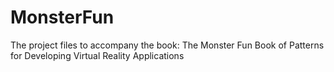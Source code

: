 # MonsterFun

The project files to accompany the book: The Monster Fun Book of Patterns for Developing Virtual Reality Applications

